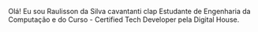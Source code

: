 Olá! Eu sou Raulisson da Silva cavantanti clap
Estudante de Engenharia da Computação e do
Curso - Certified Tech Developer pela Digital House.
